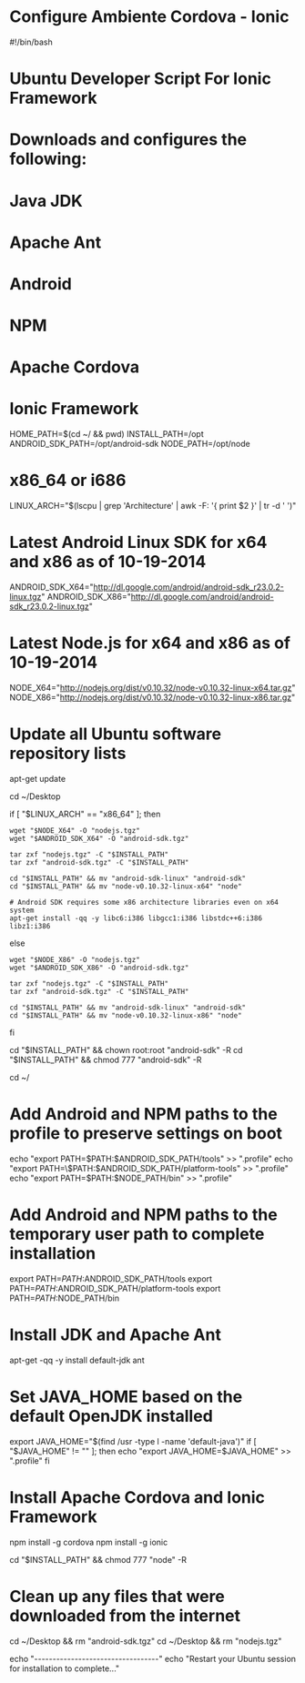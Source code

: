 # Configure Ambiente Cordova - Ionic

#!/bin/bash
# Ubuntu Developer Script For Ionic Framework
#
# Downloads and configures the following:
#
#   Java JDK
#   Apache Ant
#   Android
#   NPM
#   Apache Cordova
#   Ionic Framework

HOME_PATH=$(cd ~/ && pwd)
INSTALL_PATH=/opt
ANDROID_SDK_PATH=/opt/android-sdk
NODE_PATH=/opt/node

# x86_64 or i686
LINUX_ARCH="$(lscpu | grep 'Architecture' | awk -F\: '{ print $2 }' | tr -d ' ')"

# Latest Android Linux SDK for x64 and x86 as of 10-19-2014
ANDROID_SDK_X64="http://dl.google.com/android/android-sdk_r23.0.2-linux.tgz"
ANDROID_SDK_X86="http://dl.google.com/android/android-sdk_r23.0.2-linux.tgz"

# Latest Node.js for x64 and x86 as of 10-19-2014
NODE_X64="http://nodejs.org/dist/v0.10.32/node-v0.10.32-linux-x64.tar.gz"
NODE_X86="http://nodejs.org/dist/v0.10.32/node-v0.10.32-linux-x86.tar.gz"

# Update all Ubuntu software repository lists
apt-get update

cd ~/Desktop

if [ "$LINUX_ARCH" == "x86_64" ]; then

    wget "$NODE_X64" -O "nodejs.tgz"
    wget "$ANDROID_SDK_X64" -O "android-sdk.tgz"

    tar zxf "nodejs.tgz" -C "$INSTALL_PATH"
    tar zxf "android-sdk.tgz" -C "$INSTALL_PATH"

    cd "$INSTALL_PATH" && mv "android-sdk-linux" "android-sdk"
    cd "$INSTALL_PATH" && mv "node-v0.10.32-linux-x64" "node"

    # Android SDK requires some x86 architecture libraries even on x64 system
    apt-get install -qq -y libc6:i386 libgcc1:i386 libstdc++6:i386 libz1:i386

else

    wget "$NODE_X86" -O "nodejs.tgz"
    wget "$ANDROID_SDK_X86" -O "android-sdk.tgz"

    tar zxf "nodejs.tgz" -C "$INSTALL_PATH"
    tar zxf "android-sdk.tgz" -C "$INSTALL_PATH"

    cd "$INSTALL_PATH" && mv "android-sdk-linux" "android-sdk"
    cd "$INSTALL_PATH" && mv "node-v0.10.32-linux-x86" "node"

fi

cd "$INSTALL_PATH" && chown root:root "android-sdk" -R
cd "$INSTALL_PATH" && chmod 777 "android-sdk" -R

cd ~/

# Add Android and NPM paths to the profile to preserve settings on boot
echo "export PATH=\$PATH:$ANDROID_SDK_PATH/tools" >> ".profile"
echo "export PATH=\$PATH:$ANDROID_SDK_PATH/platform-tools" >> ".profile"
echo "export PATH=\$PATH:$NODE_PATH/bin" >> ".profile"

# Add Android and NPM paths to the temporary user path to complete installation
export PATH=$PATH:$ANDROID_SDK_PATH/tools
export PATH=$PATH:$ANDROID_SDK_PATH/platform-tools
export PATH=$PATH:$NODE_PATH/bin

# Install JDK and Apache Ant
apt-get -qq -y install default-jdk ant

# Set JAVA_HOME based on the default OpenJDK installed
export JAVA_HOME="$(find /usr -type l -name 'default-java')"
if [ "$JAVA_HOME" != "" ]; then
    echo "export JAVA_HOME=$JAVA_HOME" >> ".profile"
fi

# Install Apache Cordova and Ionic Framework
npm install -g cordova
npm install -g ionic

cd "$INSTALL_PATH" && chmod 777 "node" -R

# Clean up any files that were downloaded from the internet
cd ~/Desktop && rm "android-sdk.tgz"
cd ~/Desktop && rm "nodejs.tgz"

echo "----------------------------------"
echo "Restart your Ubuntu session for installation to complete..."
